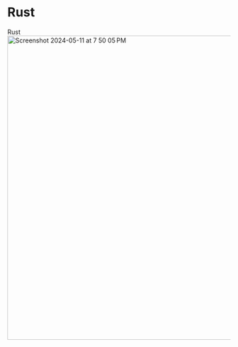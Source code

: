 # Rust
Rust 
<img width="687" alt="Screenshot 2024-05-11 at 7 50 05 PM" src="https://github.com/zi78494umbcedu/Rust/assets/125627136/50ed6dcd-0dc5-4575-95d6-c59a9d4ee67e">
